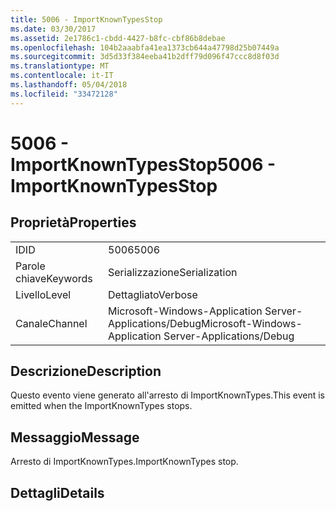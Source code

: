 ```yaml
---
title: 5006 - ImportKnownTypesStop
ms.date: 03/30/2017
ms.assetid: 2e1786c1-cbdd-4427-b8fc-cbf86b8debae
ms.openlocfilehash: 104b2aaabfa41ea1373cb644a47798d25b07449a
ms.sourcegitcommit: 3d5d33f384eeba41b2dff79d096f47ccc8d8f03d
ms.translationtype: MT
ms.contentlocale: it-IT
ms.lasthandoff: 05/04/2018
ms.locfileid: "33472128"
---
```

# <a name="5006---importknowntypesstop"></a><span data-ttu-id="173ce-102">5006 - ImportKnownTypesStop</span><span class="sxs-lookup"><span data-stu-id="173ce-102">5006 - ImportKnownTypesStop</span></span>
## <a name="properties"></a><span data-ttu-id="173ce-103">Proprietà</span><span class="sxs-lookup"><span data-stu-id="173ce-103">Properties</span></span>  
  
|||  
|-|-|  
|<span data-ttu-id="173ce-104">ID</span><span class="sxs-lookup"><span data-stu-id="173ce-104">ID</span></span>|<span data-ttu-id="173ce-105">5006</span><span class="sxs-lookup"><span data-stu-id="173ce-105">5006</span></span>|  
|<span data-ttu-id="173ce-106">Parole chiave</span><span class="sxs-lookup"><span data-stu-id="173ce-106">Keywords</span></span>|<span data-ttu-id="173ce-107">Serializzazione</span><span class="sxs-lookup"><span data-stu-id="173ce-107">Serialization</span></span>|  
|<span data-ttu-id="173ce-108">Livello</span><span class="sxs-lookup"><span data-stu-id="173ce-108">Level</span></span>|<span data-ttu-id="173ce-109">Dettagliato</span><span class="sxs-lookup"><span data-stu-id="173ce-109">Verbose</span></span>|  
|<span data-ttu-id="173ce-110">Canale</span><span class="sxs-lookup"><span data-stu-id="173ce-110">Channel</span></span>|<span data-ttu-id="173ce-111">Microsoft-Windows-Application Server-Applications/Debug</span><span class="sxs-lookup"><span data-stu-id="173ce-111">Microsoft-Windows-Application Server-Applications/Debug</span></span>|  
  
## <a name="description"></a><span data-ttu-id="173ce-112">Descrizione</span><span class="sxs-lookup"><span data-stu-id="173ce-112">Description</span></span>  
 <span data-ttu-id="173ce-113">Questo evento viene generato all'arresto di ImportKnownTypes.</span><span class="sxs-lookup"><span data-stu-id="173ce-113">This event is emitted when the ImportKnownTypes stops.</span></span>  
  
## <a name="message"></a><span data-ttu-id="173ce-114">Messaggio</span><span class="sxs-lookup"><span data-stu-id="173ce-114">Message</span></span>  
 <span data-ttu-id="173ce-115">Arresto di ImportKnownTypes.</span><span class="sxs-lookup"><span data-stu-id="173ce-115">ImportKnownTypes stop.</span></span>  
  
## <a name="details"></a><span data-ttu-id="173ce-116">Dettagli</span><span class="sxs-lookup"><span data-stu-id="173ce-116">Details</span></span>
